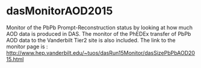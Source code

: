 # dasMonitorAOD2015
Monitor of the PbPb Prompt-Reconstruction status by looking at how much AOD data is produced in DAS.
The monitor of the PhEDEx transfer of PbPb AOD data to the Vanderbilt Tier2 site is also included.
The link to the monitor page is : http://www.hep.vanderbilt.edu/~tuos/dasRun15Monitor/dasSizePbPbAOD2015.html
